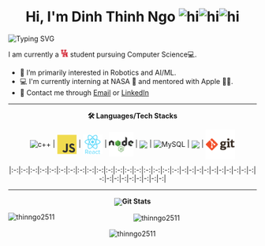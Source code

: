 <h1 align="center"> Hi, I'm Dinh Thinh Ngo <img src="https://user-images.githubusercontent.com/1303154/88677602-1635ba80-d120-11ea-84d8-d263ba5fc3c0.gif" width="28px" alt="hi"><img src="https://user-images.githubusercontent.com/1303154/88677602-1635ba80-d120-11ea-84d8-d263ba5fc3c0.gif" width="28px" alt="hi"><img src="https://user-images.githubusercontent.com/1303154/88677602-1635ba80-d120-11ea-84d8-d263ba5fc3c0.gif" width="28px" alt="hi"></h1>

<img src="https://readme-typing-svg.demolab.com?font=Fira+Code&pause=1000&width=435&lines=Hi,+I'm+Dinh+Ngo;But+some+call+me+Thinh;I+love+cars+and+technology" alt="Typing SVG" /></h1>
<!-- Dynamic message svg generated from git.io as found above-->
 <p>I am currently a <img src="https://github.com/DescendingMisery/DescendingMisery/blob/main/img/uh_red.png" width="15" height="15"/> student pursuing Computer Science💻.</p>

<!-- TODO: Add last video link -->

- :seedling: I’m primarily interested in Robotics and AI/ML.
- 💻 I'm currently interning at NASA 🚀 and mentored with Apple 👨‍💻.
- 📧 Contact me through <a href="mailto:ngothinh2511@gmail.com">Email</a> or <a href="https://www.linkedin.com/in/ngothinh/">LinkedIn</a>
------
 <p align="center"><strong>🛠&nbsp;Languages/Tech Stacks</strong></p>
<p align="center"><img src="https://raw.githubusercontent.com/coderjojo/coderjojo/master/img/cpp.png" alt="c++" align="center" width="40"/> | <img src="https://raw.githubusercontent.com/devicons/devicon/master/icons/javascript/javascript-original.svg" align="center" width="40"/>
 | <img src="https://raw.githubusercontent.com/devicons/devicon/master/icons/react/react-original-wordmark.svg" align="center" width="40"/> | <img src="https://raw.githubusercontent.com/devicons/devicon/master/icons/nodejs/nodejs-original-wordmark.svg" align="center" width="50"/> | <img src="https://www.vectorlogo.zone/logos/java/java-vertical.svg" align="center" width="40"/> | <img src="https://www.vectorlogo.zone/logos/mysql/mysql-ar21.svg" alt="MySQL" align="center" width="70"/> | <img src="https://www.vectorlogo.zone/logos/expressjs/expressjs-ar21.png" align="center" width="60"/> | <img src="https://github.com/devicons/devicon/blob/master/icons/git/git-original-wordmark.svg" align="center" width="60"/> </p>

<p align="center">|:-:|:-:|:-:|:-:|:-:|:-:|:-:|:-:|:-:|:-:|:-:|:-:|:-:|:-:|:-:|:-:|:-:|:-:|-:|-:|-:|-:|-:|-:|-:|-:|-:|-:|-:|-:|-:|-:|-:|-:|-:|-:|-:| </p>


<hr>
<p align="center"><img src="https://media.giphy.com/media/iY8CRBdQXODJSCERIr/giphy.gif" align="center" width="28"><strong>Git Stats</strong></p>

<section align="center">
 
  <!--<img align="center" src="https://github-readme-stats.vercel.app/api?username=HuyVoDN&theme=dark&show_icons=true" /> <br><br>
  <img align="center" src="https://github-readme-stats.vercel.app/api/top-langs/?username=HuyVoDN&theme=dark&layout=compact" width="380" />
  -->
<p><img align="left" src="https://github-readme-stats.vercel.app/api/top-langs?username=thinngo2511&show_icons=true&locale=en&layout=compact" alt="thinngo2511" /></p>

<p>&nbsp;<img align="center" src="https://github-readme-stats.vercel.app/api?username=thinngo2511&show_icons=true&locale=en" alt="thinngo2511" /></p>

<p><img align="center" src="https://github-readme-streak-stats.herokuapp.com/?user=thinngo2511&" alt="thinngo2511" /></p>

</section>
